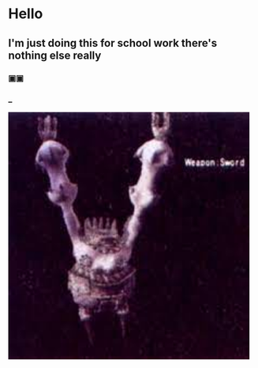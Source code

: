 # <strong>Hello</strong>
## I'm just doing this for school work there's nothing else really
### ▣▣
### _

<img height="500px" src="Saru.jpeg" />
